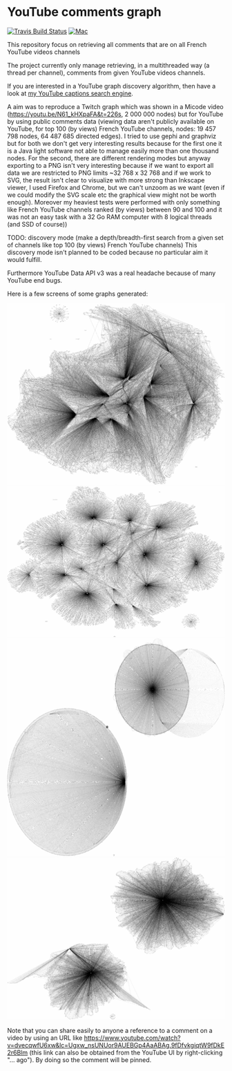 # YouTube comments graph
[![Travis Build Status](https://travis-ci.com/Benjamin-Loison/YouTube-comments-graph.svg?branch=main)](https://app.travis-ci.com/Benjamin-Loison/YouTube-comments-graph)
[![Mac](https://github.com/Benjamin-Loison/YouTube-comments-graph/actions/workflows/cpp.yml/badge.svg)](https://github.com/Benjamin-Loison/YouTube-comments-graph/actions/workflows/cpp.yml)

This repository focus on retrieving all comments that are on all French YouTube videos channels

The project currently only manage retrieving, in a multithreaded way (a thread per channel), comments from given YouTube videos channels.

If you are interested in a YouTube graph discovery algorithm, then have a look at [my YouTube captions search engine](https://codeberg.org/Benjamin_Loison/YouTube_captions_search_engine).

A aim was to reproduce a Twitch graph which was shown in a Micode video (https://youtu.be/N61_kHXpaFA&t=226s, 2 000 000 nodes) but for YouTube by using public comments data (viewing data aren't publicly available on YouTube, for top 100 (by views) French YouTube channels, nodes: 19 457 798 nodes, 64 487 685 directed edges). I tried to use gephi and graphviz but for both we don't get very interesting results because for the first one it is a Java light software not able to manage easily more than one thousand nodes. For the second, there are different rendering modes but anyway exporting to a PNG isn't very interesting because if we want to export all data we are restricted to PNG limits ~32 768 x 32 768 and if we work to SVG, the result isn't clear to visualize with more strong than Inkscape viewer, I used Firefox and Chrome, but we can't unzoom as we want (even if we could modify the SVG scale etc the graphical view might not be worth enough). Moreover my heaviest tests were performed with only something like French YouTube channels ranked (by views) between 90 and 100 and it was not an easy task with a 32 Go RAM computer with 8 logical threads (and SSD of course))

TODO: discovery mode (make a depth/breadth-first search from a given set of channels like top 100 (by views) French YouTube channels)
This discovery mode isn't planned to be coded because no particular aim it would fulfill.

Furthermore YouTube Data API v3 was a real headache because of many YouTube end bugs.

Here is a few screens of some graphs generated:

![alt text](https://raw.githubusercontent.com/Benjamin-Loison/YouTube-comments-graph/main/CPP/graphviz/low.jpg)
![alt text](https://raw.githubusercontent.com/Benjamin-Loison/YouTube-comments-graph/main/CPP/graphviz/lowSF.jpg)
![alt text](https://raw.githubusercontent.com/Benjamin-Loison/YouTube-comments-graph/main/CPP/graphviz/lowC.jpg)
![alt text](https://raw.githubusercontent.com/Benjamin-Loison/YouTube-comments-graph/main/CPP/graphviz/lowT.jpg)

Note that you can share easily to anyone a reference to a comment on a video by using an URL like https://www.youtube.com/watch?v=dvecqwfU6xw&lc=Ugxw_nsUNUor9AUEBGp4AaABAg.9fDfvkgiqtW9fDkE2r6Blm (this link can also be obtained from the YouTube UI by right-clicking "... ago"). By doing so the comment will be pinned.

<!--Furthermore YouTube Data API v3 was a real headache because of many bugs like:
- using Search: list we can't recover more than ~600 results (channels/videos)
- too many YouTube end bugs that aren't particularly interesting to notice to users

Many features are also not available like:
- listing all -->
